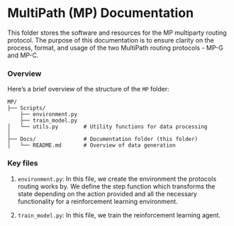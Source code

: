 # MultiPath (MP) Documentation

This folder stores the software and resources for the MP multiparty routing protocol. The purpose of this documentation is to ensure clarity on the process, format, and usage of the two MultiPath routing protocols - MP-G and MP-C.

### Overview

Here’s a brief overview of the structure of the ``MP`` folder:

```
MP/
├── Scripts/               
    ├── environment.py 
    ├── train_model.py
│   └── utils.py        # Utility functions for data processing
│
├── Docs/               # Documentation folder (this folder)
│   └── README.md       # Overview of data generation
```

### Key files

1. ``environment.py``: In this file, we create the environment the protocols routing works by. We define the step function which transforms the state depending on the action provided and all the necessary functionality for a reinforcement learning environment.

2. ``train_model.py``: In this file, we train the reinforcement learning agent.